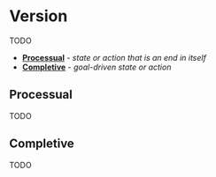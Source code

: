 # Version

TODO

- [**Processual**](#processual) - _state or action that is an end in itself_
- [**Completive**](#completive) - _goal-driven state or action_
## Processual

TODO

## Completive

TODO


